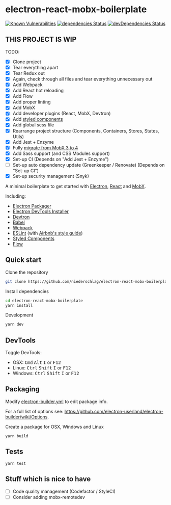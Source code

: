 # electron-react-mobx-boilerplate

[![Known Vulnerabilities](https://snyk.io/test/github/niederschlag/electron-react-mobx-boilerplate/badge.svg?targetFile=package.json)](https://snyk.io/test/github/niederschlag/electron-react-mobx-boilerplate?targetFile=package.json)
[![dependencies Status](https://david-dm.org/niederschlag/electron-react-mobx-boilerplate/status.svg)](https://david-dm.org/niederschlag/electron-react-mobx-boilerplate)
[![devDependencies Status](https://david-dm.org/niederschlag/electron-react-mobx-boilerplate/dev-status.svg)](https://david-dm.org/niederschlag/electron-react-mobx-boilerplate?type=dev)

## THIS PROJECT IS WIP
TODO:
- [x] Clone project
- [x] Tear everything apart
- [x] Tear Redux out
- [x] Again, check through all files and tear everything unnecessary out
- [x] Add Webpack
- [x] Add React hot reloading
- [x] Add Flow
- [x] Add proper linting
- [x] Add MobX
- [x] Add developer plugins (React, MobX, Devtron)
- [x] Add [styled components](https://www.styled-components.com/)
- [x] Add global scss file
- [x] Rearrange project structure (Components, Containers, Stores, States, Utils)
- [x] Add Jest + Enzyme
- [x] Fully [migrate from MobX 3 to 4](https://github.com/mobxjs/mobx/wiki/Migrating-from-mobx-3-to-mobx-4) 
- [x] Add Sass support (and CSS Modules support)
- [x] Set-up CI (Depends on "Add Jest + Enzyme")
- [ ] Set-up auto dependency update (Greenkeeper / Renovate) (Depends on "Set-up CI")
- [x] Set-up security management (Snyk)

A minimal boilerplate to get started with [Electron](http://electron.atom.io/), [React](https://facebook.github.io/react/) and [MobX](https://mobx.js.org/).

Including:
* [Electron Packager](https://github.com/electron-userland/electron-packager)
* [Electron DevTools Installer](https://github.com/MarshallOfSound/electron-devtools-installer)
* [Devtron](https://github.com/electron/devtron)
* [Babel](https://babeljs.io/)
* [Webpack](https://webpack.js.org/)
* [ESLint](https://eslint.org/) (with [Airbnb's style guide](https://github.com/airbnb/javascript))
* [Styled Components](https://www.styled-components.com/)
* [Flow](https://flow.org/)

## Quick start

Clone the repository
```bash
git clone https://github.com/niederschlag/electron-react-mobx-boilerplate.git
```

Install dependencies
```bash
cd electron-react-mobx-boilerplate
yarn install
```

Development
```bash
yarn dev
```

## DevTools

Toggle DevTools:

* OSX: <kbd>Cmd</kbd> <kbd>Alt</kbd> <kbd>I</kbd> or <kbd>F12</kbd>
* Linux: <kbd>Ctrl</kbd> <kbd>Shift</kbd> <kbd>I</kbd> or <kbd>F12</kbd>
* Windows: <kbd>Ctrl</kbd> <kbd>Shift</kbd> <kbd>I</kbd> or <kbd>F12</kbd>

## Packaging

Modify [electron-builder.yml](./electron-builder.yml) to edit package info.

For a full list of options see: https://github.com/electron-userland/electron-builder/wiki/Options.

Create a package for OSX, Windows and Linux
```
yarn build
```

## Tests

```
yarn test
```

## Stuff which is nice to have
- [ ] Code quality management (Codefactor / StyleCI)
- [ ] Consider adding mobx-remotedev
